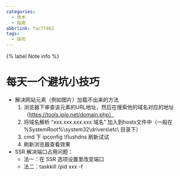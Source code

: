 ```yaml
---
categories:
  - 技术
  - 指南
abbrlink: fac7f463
tags:
  - 踩坑
---
```

{% label Note info %}
<!-- more -->

# 每天一个避坑小技巧

- 解决网站元素（例如图片）加载不出来的方法
  1. 浏览器下审查该元素的URL地址，然后在搜索他的域名对应的地址（https://tools.ipip.net/domain.php）
  2. 将域名解析 “xxx.xxx.xxx.xxx 域名” 加入到hosts文件中（一般在 %SystemRoot%\system32\drivers\etc\ 目录下）  
  3. cmd 下 ipconfig \flushdns 刷新试试
  4. 刷新浏览器查看效果
- SSR 解决端口占用问题：
  - 法一：在 SSR 选项设置里改变端口
  - 法二：taskkill /pid xxx -f

